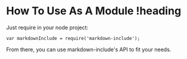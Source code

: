 # How To Use As A Module !heading

Just require in your node project:

```
var markdownInclude = require('markdown-include');
```

From there, you can use markdown-include's API to fit your needs.

